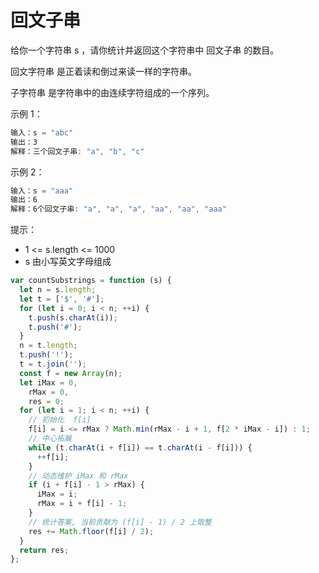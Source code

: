 # 回文子串

给你一个字符串 s ，请你统计并返回这个字符串中 回文子串 的数目。

回文字符串 是正着读和倒过来读一样的字符串。

子字符串 是字符串中的由连续字符组成的一个序列。

示例 1：

```js
输入：s = "abc"
输出：3
解释：三个回文子串: "a", "b", "c"
```

示例 2：

```js
输入：s = "aaa"
输出：6
解释：6个回文子串: "a", "a", "a", "aa", "aa", "aaa"
```

提示：

- 1 <= s.length <= 1000
- s 由小写英文字母组成

```js
var countSubstrings = function (s) {
  let n = s.length;
  let t = ['$', '#'];
  for (let i = 0; i < n; ++i) {
    t.push(s.charAt(i));
    t.push('#');
  }
  n = t.length;
  t.push('!');
  t = t.join('');
  const f = new Array(n);
  let iMax = 0,
    rMax = 0,
    res = 0;
  for (let i = 1; i < n; ++i) {
    // 初始化  f[i]
    f[i] = i <= rMax ? Math.min(rMax - i + 1, f[2 * iMax - i]) : 1;
    // 中心拓展
    while (t.charAt(i + f[i]) == t.charAt(i - f[i])) {
      ++f[i];
    }
    // 动态维护 iMax 和 rMax
    if (i + f[i] - 1 > rMax) {
      iMax = i;
      rMax = i + f[i] - 1;
    }
    // 统计答案, 当前贡献为 (f[i] - 1) / 2 上取整
    res += Math.floor(f[i] / 2);
  }
  return res;
};
```
